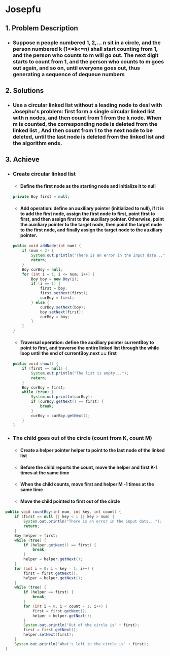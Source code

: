 # Josepfu

## 1. Problem Description

 - ### Suppose n people numbered 1, 2,... n sit in a circle, and the person numbered k (1<=k<=n) shall start counting from 1, and the person who counts to m will go out. The next digit starts to count from 1, and the person who counts to m goes out again, and so on, until everyone goes out, thus generating a sequence of dequeue numbers

## 2. Solutions

 - ### Use a circular linked list without a leading node to deal with Josephu's problem: first form a single circular linked list with n nodes, and then count from 1 from the k node. When m is counted, the corresponding node is deleted from the linked list , And then count from 1 to the next node to be deleted, until the last node is deleted from the linked list and the algorithm ends.

## 3. Achieve

 - ### Create circular linked list

    - #### Define the **first** node as the starting node and initialize it to null

   ```java
   private Boy first = null;
   ```

   

    - #### Add operation: define an auxiliary pointer (initialized to null), if it is to add the first node, assign the first node to **first**, point **first** to **first**, and then assign first to the auxiliary pointer. Otherwise, point the auxiliary pointer to the target node, then point the target node to the first node, and finally assign the target node to the auxiliary pointer.

   ```java
   public void addNode(int num) {
       if (num < 2) {
           System.out.println("There is an error in the input data...");
           return;
       }
       Boy curBoy = null;
       for (int i = 1; i <= num; i++) {
           Boy boy = new Boy(i);
           if (i == 1) {
               first = boy;
               first.setNext(first);
               curBoy = first;
           } else {
               curBoy.setNext(boy);
               boy.setNext(first);
               curBoy = boy;
           }
       }
   }
   
   ```

   

   	- #### Traversal operation: define the auxiliary pointer **currentBoy** to point to **first**, and traverse the entire linked list through the while loop until the end of **currentBoy.next == first**

   ```java
   public void show() {
       if (first == null) {
           System.out.println("The list is empty...");
           return;
       }
       Boy curBoy = first;
       while (true) {
           System.out.println(curBoy);
           if (curBoy.getNext() == first) {
               break;
           }
           curBoy = curBoy.getNext();
       }
   }
   ```

   

- ### The child goes out of the circle (count from K, count M)

  - #### Create a helper pointer **helper** to point to the last node of the linked list

  - #### Before the child reports the count, move the **helper** and **first** **K-1** times at the same time

  - #### When the child counts, move **first** and **helper** **M -1** times at the same time

  - #### Move the child pointed to **first** out of the circle

```java
public void countBoy(int num, int key, int count) {
    if (first == null || key < 1 || key > num) {
        System.out.println("There is an error in the input data...");
        return;
    }
    Boy helper = first;
    while (true) {
        if (helper.getNext() == first) {
            break;
        }
        helper = helper.getNext();
    }
    for (int i = 0; i < key - 1; i++) {
        first = first.getNext();
        helper = helper.getNext();
    }
    while (true) {
        if (helper == first) {
            break;
        }
        for (int i = 0; i < count - 1; i++) {
            first = first.getNext();
            helper = helper.getNext();
        }
        System.out.println("Out of the circle is" + first);
        first = first.getNext();
        helper.setNext(first);
    }
    System.out.println("What's left in the circle is" + first);
}
```



​	